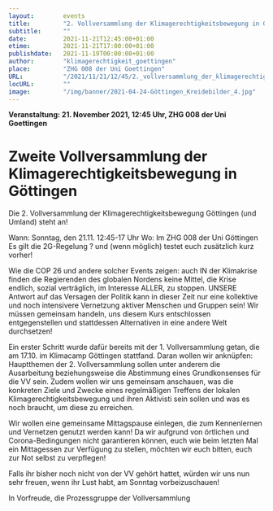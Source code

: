 ```yaml
---
layout:        events
title:         "2. Vollversammlung der Klimagerechtigkeitsbewegung in Göttingen"
subtitle:      ""
date:          2021-11-21T12:45:00+01:00
etime:         2021-11-21T17:00:00+01:00
publishdate:   2021-11-19T00:00:00+01:00
author:        "klimagerechtigkeit_goettingen"
place:         "ZHG 008 der Uni Goettingen"
URL:           "/2021/11/21/12/45/2._vollversammlung_der_klimagerechtigkeitsbewegung_in_goettingen"
locURL:        ""
image:         "/img/banner/2021-04-24-Göttingen_Kreidebilder_4.jpg"
---
```


**Veranstaltung: 21. November 2021, 12:45 Uhr, ZHG 008 der Uni Goettingen**

Zweite Vollversammlung der Klimagerechtigkeitsbewegung in Göttingen
===========

Die 2. Vollversammlung der Klimagerechtigkeitsbewegung Göttingen (und
Umland) steht an!
 
Wann: Sonntag, den 21.11. 12:45-17 Uhr 
Wo: Im ZHG 008 der Uni Göttingen
Es gilt die 2G-Regelung ? und (wenn möglich) testet euch zusätzlich kurz
vorher!

Wie die COP 26 und andere solcher Events zeigen: auch IN der Klimakrise
finden die Regierenden des globalen Nordens keine Mittel, die Krise
endlich, sozial verträglich, im Interesse ALLER, zu stoppen. UNSERE
Antwort auf das Versagen der Politik kann in dieser Zeit nur eine
kollektive und noch intensivere Vernetzung aktiver Menschen und Gruppen
sein! Wir müssen gemeinsam handeln, uns diesem Kurs entschlossen
entgegenstellen und stattdessen Alternativen in eine andere Welt
durchsetzen!

Ein erster Schritt wurde dafür bereits mit der 1. Vollversammlung getan,
die am 17.10. im Klimacamp Göttingen stattfand. Daran wollen wir
anknüpfen: Hauptthemen der 2. Vollversammlung sollen unter anderem die
Ausarbeitung beziehungsweise die Abstimmung eines Grundkonsenses für die
VV sein. Zudem wollen wir uns gemeinsam anschauen, was die konkreten
Ziele und Zwecke eines regelmäßigen Treffens der lokalen
Klimagerechtigkeitsbewegung und ihren Aktivisti sein sollen und was es
noch braucht, um diese zu erreichen.

Wir wollen eine gemeinsame Mittagspause einlegen, die zum Kennenlernen
und Vernetzen genutzt werden kann! Da wir aufgrund von örtlichen und
Corona-Bedingungen nicht garantieren können, euch wie beim letzten Mal
ein Mittagessen zur Verfügung zu stellen, möchten wir euch bitten, euch
zur Not selbst zu verpflegen!
 
Falls ihr bisher noch nicht von der VV gehört hattet, würden wir uns nun
sehr freuen, wenn ihr Lust habt, am Sonntag vorbeizuschauen!
 
In Vorfreude,
die Prozessgruppe der Vollversammlung

